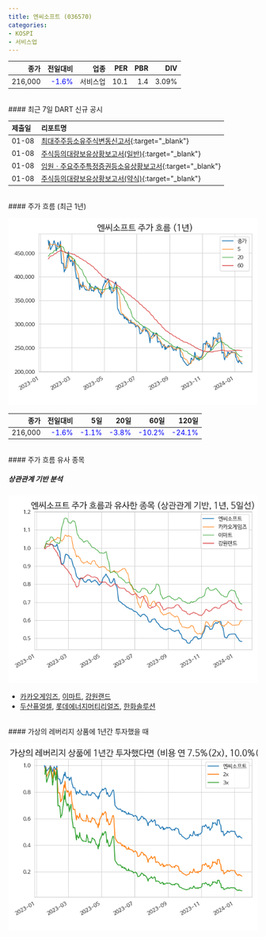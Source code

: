 ```yaml
---
title: 엔씨소프트 (036570)
categories:
- KOSPI
- 서비스업
---
```


|**종가**|**전일대비**|**업종**|**PER**|**PBR**|**DIV**|
|-------:|-----------:|-------:|------:|------:|------:|
|216,000|<span style="color: blue">-1.6%</span>|서비스업|10.1|1.4|3.09%|

<!-- more -->

<br>
#### 최근 7일 DART 신규 공시


|**제출일**|**리포트명**|
|:-----|:-------|
|01-08|[최대주주등소유주식변동신고서](https://dart.fss.or.kr/dsaf001/main.do?rcpNo=20240108800471){:target="_blank"}|
|01-08|[주식등의대량보유상황보고서(일반)](https://dart.fss.or.kr/dsaf001/main.do?rcpNo=20240108000381){:target="_blank"}|
|01-08|[임원ㆍ주요주주특정증권등소유상황보고서](https://dart.fss.or.kr/dsaf001/main.do?rcpNo=20240108000371){:target="_blank"}|
|01-08|[주식등의대량보유상황보고서(약식)](https://dart.fss.or.kr/dsaf001/main.do?rcpNo=20240108000246){:target="_blank"}|

<br>
#### 주가 흐름 (최근 1년)

![036570](/assets/images/stock/036570.png)

|**종가**|**전일대비**|**5일**|**20일**|**60일**|**120일**|
|---:|-------:|--:|---:|---:|----:|
|216,000|<span style="color: blue">-1.6%</span>|<span style="color: blue">-1.1%</span>|<span style="color: blue">-3.8%</span>|<span style="color: blue">-10.2%</span>|<span style="color: blue">-24.1%</span>|

<br>
#### 주가 흐름 유사 종목

##### 상관관계 기반 분석

![036570](/assets/images/stock/036570_corr.png)
- [카카오게임즈](/293490/), [이마트](/139480/), [강원랜드](/035250/)
- [두산퓨얼셀](/336260/), [롯데에너지머티리얼즈](/020150/), [한화솔루션](/009830/)

<br>
#### 가상의 레버리지 상품에 1년간 투자했을 때

![036570](/assets/images/stock/036570_2x.png)